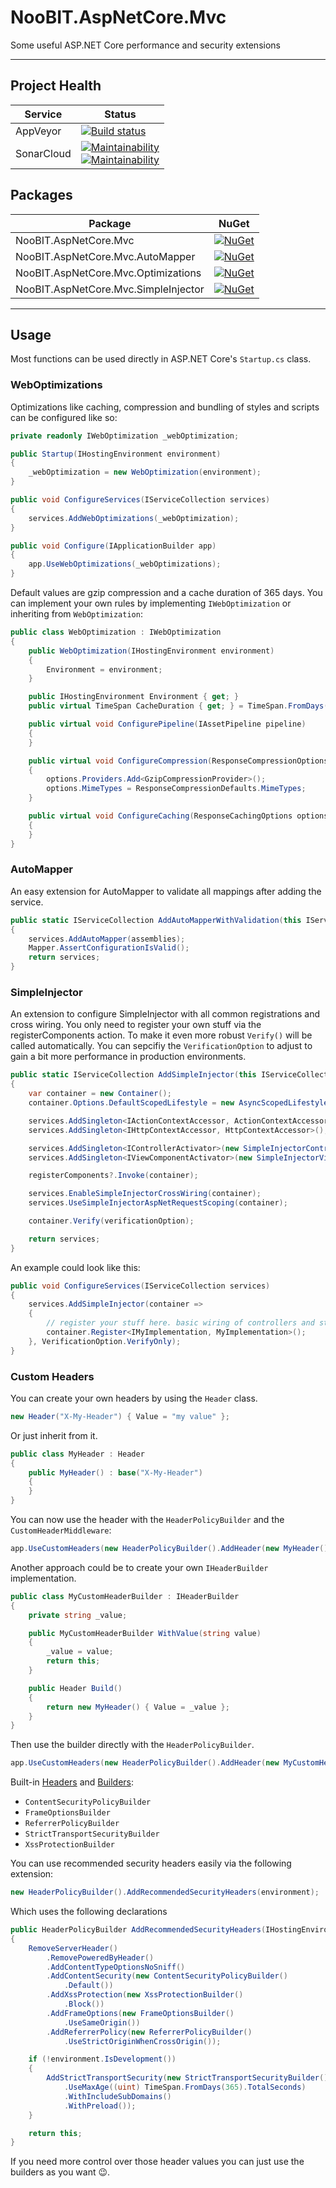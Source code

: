 # NooBIT.AspNetCore.Mvc

Some useful ASP.NET Core performance and security extensions

---

## Project Health

| Service | Status |
| --- | --- |
| AppVeyor | [![Build status](https://ci.appveyor.com/api/projects/status/jw2f5s8q57tlisgf/branch/master?svg=true)](https://ci.appveyor.com/project/cmxl/noobit-web/branch/master) |
| SonarCloud | [![Maintainability](https://sonarcloud.io/api/project_badges/measure?project=NooBIT.AspNetCore.Mvc&metric=sqale_rating)](https://sonarcloud.io/dashboard?id=NooBIT.AspNetCore.Mvc) <br /> [![Maintainability](https://sonarcloud.io/api/project_badges/measure?project=NooBIT.AspNetCore.Mvc&metric=coverage)](https://sonarcloud.io/dashboard?id=NooBIT.AspNetCore.Mvc) |


## Packages

| Package | NuGet |
| --- | --- |
| NooBIT.AspNetCore.Mvc | [![NuGet](https://img.shields.io/nuget/v/NooBIT.AspNetCore.Mvc.svg?style=flat)](https://www.nuget.org/packages/NooBIT.AspNetCore.Mvc) |
| NooBIT.AspNetCore.Mvc.AutoMapper | [![NuGet](https://img.shields.io/nuget/v/NooBIT.AspNetCore.Mvc.AutoMapper.svg?style=flat)](https://www.nuget.org/packages/NooBIT.AspNetCore.Mvc.AutoMapper) |
| NooBIT.AspNetCore.Mvc.Optimizations | [![NuGet](https://img.shields.io/nuget/v/NooBIT.AspNetCore.Mvc.Optimizations.svg?style=flat)](https://www.nuget.org/packages/NooBIT.AspNetCore.Mvc.Optimizations) |
| NooBIT.AspNetCore.Mvc.SimpleInjector | [![NuGet](https://img.shields.io/nuget/v/NooBIT.AspNetCore.Mvc.SimpleInjector.svg?style=flat)](https://www.nuget.org/packages/NooBIT.AspNetCore.Mvc.SimpleInjector) |

---

## Usage

Most functions can be used directly in ASP.NET Core's `Startup.cs` class.

### WebOptimizations

Optimizations like caching, compression and bundling of styles and scripts can be configured like so:

```csharp
private readonly IWebOptimization _webOptimization;

public Startup(IHostingEnvironment environment)
{
    _webOptimization = new WebOptimization(environment);
}

public void ConfigureServices(IServiceCollection services)
{
    services.AddWebOptimizations(_webOptimization); 
}

public void Configure(IApplicationBuilder app)
{
    app.UseWebOptimizations(_webOptimizations);
}
```

Default values are gzip compression and a cache duration of 365 days.
You can implement your own rules by implementing `IWebOptimization` or inheriting from `WebOptimization`:

```csharp
public class WebOptimization : IWebOptimization
{
    public WebOptimization(IHostingEnvironment environment)
    {
        Environment = environment;
    }

    public IHostingEnvironment Environment { get; }
    public virtual TimeSpan CacheDuration { get; } = TimeSpan.FromDays(365);

    public virtual void ConfigurePipeline(IAssetPipeline pipeline)
    {
    }

    public virtual void ConfigureCompression(ResponseCompressionOptions options)
    {
        options.Providers.Add<GzipCompressionProvider>();
        options.MimeTypes = ResponseCompressionDefaults.MimeTypes;
    }

    public virtual void ConfigureCaching(ResponseCachingOptions options)
    {
    }
}
```

### AutoMapper

An easy extension for AutoMapper to validate all mappings after adding the service.

```csharp
public static IServiceCollection AddAutoMapperWithValidation(this IServiceCollection services, params Assembly[] assemblies)
{
    services.AddAutoMapper(assemblies);
    Mapper.AssertConfigurationIsValid();
    return services;
}
```

### SimpleInjector

An extension to configure SimpleInjector with all common registrations and cross wiring.
You only need to register your own stuff via the registerComponents action.
To make it even more robust `Verify()` will be called automatically.
You can sepcifiy the `VerificationOption` to adjust to gain a bit more performance in production environments.


```csharp
public static IServiceCollection AddSimpleInjector(this IServiceCollection services, Action<Container> registerComponents, VerificationOption verificationOption = VerificationOption.VerifyAndDiagnose)
{
    var container = new Container();
    container.Options.DefaultScopedLifestyle = new AsyncScopedLifestyle();

    services.AddSingleton<IActionContextAccessor, ActionContextAccessor>();
    services.AddSingleton<IHttpContextAccessor, HttpContextAccessor>();

    services.AddSingleton<IControllerActivator>(new SimpleInjectorControllerActivator(container));
    services.AddSingleton<IViewComponentActivator>(new SimpleInjectorViewComponentActivator(container));

    registerComponents?.Invoke(container);

    services.EnableSimpleInjectorCrossWiring(container);
    services.UseSimpleInjectorAspNetRequestScoping(container);

    container.Verify(verificationOption);

    return services;
}
```

An example could look like this:

```csharp
public void ConfigureServices(IServiceCollection services)
{
    services.AddSimpleInjector(container =>
    {
        // register your stuff here. basic wiring of controllers and stuff is already done internally
        container.Register<IMyImplementation, MyImplementation>(); 
    }, VerificationOption.VerifyOnly);
}
```

### Custom Headers

You can create your own headers by using the `Header` class.

```csharp
new Header("X-My-Header") { Value = "my value" };
```

Or just inherit from it.

```csharp
public class MyHeader : Header
{
    public MyHeader() : base("X-My-Header")
    {
    }
}
```

You can now use the header with the `HeaderPolicyBuilder` and the `CustomHeaderMiddleware`:

```csharp
app.UseCustomHeaders(new HeaderPolicyBuilder().AddHeader(new MyHeader() { Value = "My Custom Value!" }));
```

Another approach could be to create your own `IHeaderBuilder` implementation.

```csharp
public class MyCustomHeaderBuilder : IHeaderBuilder
{
    private string _value;

    public MyCustomHeaderBuilder WithValue(string value)
    {
        _value = value;
        return this;
    }

    public Header Build()
    {
        return new MyHeader() { Value = _value };
    }
}
```

Then use the builder directly with the `HeaderPolicyBuilder`.

```csharp
app.UseCustomHeaders(new HeaderPolicyBuilder().AddHeader(new MyCustomHeaderBuilder().WithValue("My Custom Value!")));
```

Built-in [Headers](https://github.com/cmxl/NooBIT.AspNetCore.Mvc/tree/master/src/NooBIT.AspNetCore.Mvc/Http/Headers) and [Builders](https://github.com/cmxl/NooBIT.AspNetCore.Mvc/tree/master/src/NooBIT.AspNetCore.Mvc/Security):

* `ContentSecurityPolicyBuilder`
* `FrameOptionsBuilder`
* `ReferrerPolicyBuilder`
* `StrictTransportSecurityBuilder`
* `XssProtectionBuilder`

You can use recommended security headers easily via the following extension:

```csharp
new HeaderPolicyBuilder().AddRecommendedSecurityHeaders(environment);
```

Which uses the following declarations

```csharp
public HeaderPolicyBuilder AddRecommendedSecurityHeaders(IHostingEnvironment environment)
{
    RemoveServerHeader()
        .RemovePoweredByHeader()
        .AddContentTypeOptionsNoSniff()
        .AddContentSecurity(new ContentSecurityPolicyBuilder()
            .Default())
        .AddXssProtection(new XssProtectionBuilder()
            .Block())
        .AddFrameOptions(new FrameOptionsBuilder()
            .UseSameOrigin())
        .AddReferrerPolicy(new ReferrerPolicyBuilder()
            .UseStrictOriginWhenCrossOrigin());

    if (!environment.IsDevelopment())
    {
        AddStrictTransportSecurity(new StrictTransportSecurityBuilder()
            .UseMaxAge((uint) TimeSpan.FromDays(365).TotalSeconds)
            .WithIncludeSubDomains()
            .WithPreload());
    }

    return this;
}
```

If you need more control over those header values you can just use the builders as you want 😉.
